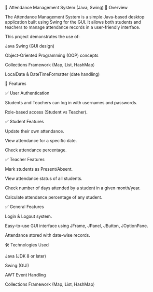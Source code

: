 📌 Attendance Management System (Java, Swing)
📖 Overview

The Attendance Management System is a simple Java-based desktop application built using Swing for the GUI.
It allows both students and teachers to manage attendance records in a user-friendly interface.

This project demonstrates the use of:

Java Swing (GUI design)

Object-Oriented Programming (OOP) concepts

Collections Framework (Map, List, HashMap)

LocalDate & DateTimeFormatter (date handling)

🚀 Features

✅ User Authentication

Students and Teachers can log in with usernames and passwords.

Role-based access (Student vs Teacher).

✅ Student Features

Update their own attendance.

View attendance for a specific date.

Check attendance percentage.

✅ Teacher Features

Mark students as Present/Absent.

View attendance status of all students.

Check number of days attended by a student in a given month/year.

Calculate attendance percentage of any student.

✅ General Features

Login & Logout system.

Easy-to-use GUI interface using JFrame, JPanel, JButton, JOptionPane.

Attendance stored with date-wise records.

🛠️ Technologies Used

Java (JDK 8 or later)

Swing (GUI)

AWT Event Handling

Collections Framework (Map, List, HashMap)
